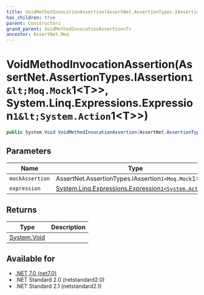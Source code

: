 ```yaml
---
title: VoidMethodInvocationAssertion(AssertNet.AssertionTypes.IAssertion`1<Moq.Mock`1<T>>, System.Linq.Expressions.Expression`1<System.Action`1<T>>)
has_children: true
parent: Constructors
grand_parent: VoidMethodInvocationAssertion<T>
ancestor: AssertNet.Moq
---
```

# VoidMethodInvocationAssertion(AssertNet.AssertionTypes.IAssertion`1&lt;Moq.Mock`1&lt;T&gt;&gt;, System.Linq.Expressions.Expression`1&lt;System.Action`1&lt;T&gt;&gt;)

```csharp
public System.Void VoidMethodInvocationAssertion(AssertNet.AssertionTypes.IAssertion`1<Moq.Mock`1<T>> mockAssertion, System.Linq.Expressions.Expression`1<System.Action`1<T>> expression);
```

## Parameters
|Name|Type|Description|
|-|-|-|
|`mockAssertion`|AssertNet.AssertionTypes.IAssertion`1<Moq.Mock`1<T>>||
|`expression`|[System.Linq.Expressions.Expression`1<System.Action`1<T>>](https://learn.microsoft.com/en-us/dotnet/api/system.linq.expressions.expression-1<system.action-1<t>>)||

## Returns
|Type|Description|
|-|-|
|[System.Void](https://learn.microsoft.com/en-us/dotnet/api/system.void)||

## Available for
- [.NET 7.0 (net7.0)](https://versionsof.net/core/7.0/)
- .NET Standard 2.0 (netstandard2.0)
- .NET Standard 2.1 (netstandard2.1)
